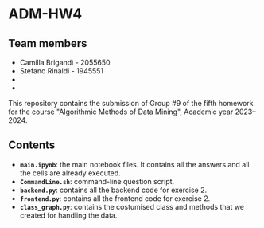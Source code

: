 # ADM-HW4

## Team members
* Camilla Brigandì - 2055650
* Stefano Rinaldi - 1945551
* 
*

This repository contains the submission of Group #9 of the fifth homework for the course "Algorithmic Methods of Data Mining", Academic year 2023–2024.

## Contents

* __`main.ipynb`__: the main notebook files. It contains all the answers and all the cells are already executed. <br>
* __`CommandLine.sh`__: command-line question script. <br>
* __`backend.py`__: contains all the backend code for exercise 2. <br>
* __`frontend.py`__: contains all the frontend code for exercise 2. <br>
* __`class_graph.py`__: contains the costumised class and methods that we created for handling the data. <br>
